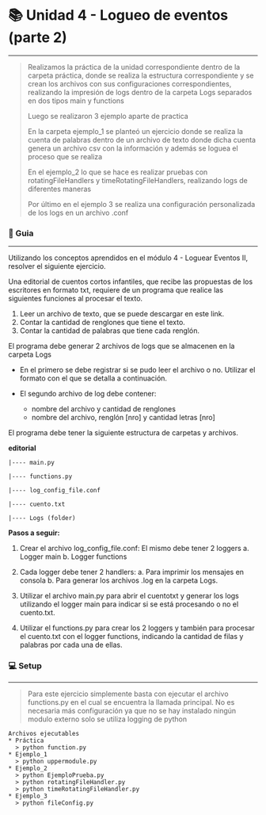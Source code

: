# 📚 Unidad 4 - Logueo de eventos (parte 2)  
----
>Realizamos la práctica de la unidad correspondiente dentro de la carpeta práctica, donde se realiza la estructura correspondiente y se crean los archivos con sus configuraciones correspondientes, realizando la impresión de logs dentro de la carpeta Logs separados en dos tipos main y functions
>
>Luego se realizaron 3 ejemplo aparte de practica 
> 
>En la carpeta ejemplo_1 se planteó un ejercicio donde se realiza la cuenta de palabras dentro de un archivo de texto donde dicha cuenta genera un archivo csv con la información y además se loguea el proceso que se realiza
>
>En el ejemplo_2 lo que se hace es realizar pruebas con rotatingFileHandlers y timeRotatingFileHandlers, realizando logs de diferentes maneras
>
>Por último en el ejemplo 3 se realiza una configuración personalizada de los logs en un archivo .conf

### 📝 Guia
----
Utilizando los conceptos aprendidos en el módulo 4 - Loguear
Eventos II, resolver el siguiente ejercicio.

Una editorial de cuentos cortos infantiles, que recibe las propuestas
de los escritores en formato txt, requiere de un programa que realice
las siguientes funciones al procesar el texto.

1. Leer un archivo de texto, que se puede descargar en este link.
2. Contar la cantidad de renglones que tiene el texto.
3. Contar la cantidad de palabras que tiene cada renglón.

El programa debe generar 2 archivos de logs que se almacenen en
la carpeta Logs

* En el primero se debe registrar si se pudo leer el archivo o no.
Utilizar el formato con el que se detalla a continuación.

* El segundo archivo de log debe contener:
  * nombre del archivo y cantidad de renglones
  * nombre del archivo, renglón [nro] y cantidad letras [nro]

El programa debe tener la siguiente estructura de carpetas y archivos.

**editorial**

    |---- main.py

    |---- functions.py

    |---- log_config_file.conf

    |---- cuento.txt

    |---- Logs (folder)

__Pasos a seguir:__

1. Crear el archivo log_config_file.conf: El mismo debe tener 2 loggers
  a. Logger main
  b. Logger functions

2. Cada logger debe tener 2 handlers:
  a. Para imprimir los mensajes en consola
  b. Para generar los archivos .log en la carpeta Logs.

3. Utilizar el archivo main.py para abrir el cuentotxt y generar los logs
utilizando el logger main para indicar si se está procesando o no el
cuento.txt.

4. Utilizar el functions.py para crear los 2 loggers y también para procesar
el cuento.txt con el logger functions, indicando la cantidad de filas y
palabras por cada una de ellas.

### 💻 Setup
----
>Para este ejercicio simplemente basta con ejecutar el archivo functions.py en el cual se encuentra la llamada principal. No es necesaria más configuración ya que no se hay instalado ningún modulo externo solo se utiliza logging de python 
>
~~~
Archivos ejecutables
* Práctica
  > python function.py
* Ejemplo_1
  > python uppermodule.py
* Ejemplo_2
  > python EjemploPrueba.py
  > python rotatingFileHandler.py
  > python timeRotatingFileHandler.py
* Ejemplo_3
  > python fileConfig.py
~~~